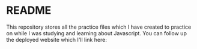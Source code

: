 # README
This repository stores all the practice files which I have created to practice on while I was studying and learning about Javascript. You can follow up the deployed website which I'll link here:
